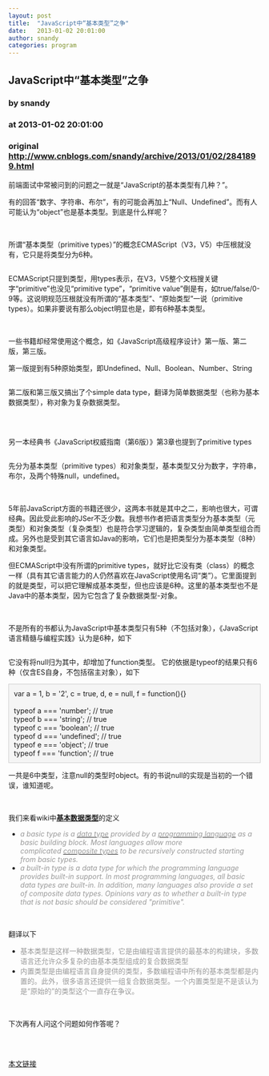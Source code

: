```yaml
---
layout: post
title:  "JavaScript中“基本类型”之争"
date:   2013-01-02 20:01:00
author: snandy
categories: program
---
```


## JavaScript中“基本类型”之争
### by snandy
### at 2013-01-02 20:01:00
### original <http://www.cnblogs.com/snandy/archive/2013/01/02/2841899.html>

<p>前端面试中常被问到的问题之一就是“JavaScript的基本类型有几种？”。</p><p>有的回答“数字、字符串、布尔”，有的可能会再加上“Null、Undefined”。而有人可能认为“object”也是基本类型。到底是什么样呢？</p><p> </p><p>所谓“基本类型（primitive types）”的概念ECMAScript（V3，V5）中压根就没有，它只是将类型分为6种。</p><p><img src="http://images.cnitblog.com/blog/114013/201301/02181433-2db13cc1e60c4b339985b0604ae3e93b.png" alt=""></p><p>ECMAScript只提到类型，用types表示，在V3，V5整个文档搜关键字“primitive”也没见“primitive type”，“primitive value”倒是有，如true/false/0-9等。这说明规范压根就没有所谓的“基本类型”、“原始类型”一说（primitive types）。如果非要说有那么object明显也是，即有6种基本类型。</p><p> </p><p>一些书籍却经常使用这个概念，如《JavaScript高级程序设计》第一版、第二版，第三版。</p><p>第一版提到有5种原始类型，即Undefined、Null、Boolean、Number、String</p><p><img src="http://images.cnitblog.com/blog/114013/201301/02181152-8b7d9fdf209145e79cd2fd605189f91d.png" alt=""></p><p>第二版和第三版又搞出了个simple data type，翻译为简单数据类型（也称为基本数据类型），称对象为复杂数据类型。</p><p><img src="http://images.cnitblog.com/blog/114013/201301/02181225-3b681340896f4d3b8b373ac49e6411c8.png" alt=""></p><p> </p><p>另一本经典书《JavaScript权威指南（第6版）》第3章也提到了primitive types</p><p><img src="http://images.cnitblog.com/blog/114013/201301/02183139-fd074a6f52904e74a8ca939445729c54.png" alt=""></p><p>先分为基本类型（primitive types）和对象类型，基本类型又分为数字，字符串，布尔，及两个特殊null，undefined。</p><p> </p><p>5年前JavaScript方面的书籍还很少，这两本书就是其中之二，影响也很大，可谓经典。因此受此影响的JSer不乏少数。我想书作者把语言类型分为基本类型（元类型）和对象类型（复杂类型）也是符合学习逻辑的，复杂类型由简单类型组合而成。另外也是受到其它语言如Java的影响，它们也是把类型分为基本类型（8种）和对象类型。</p><p>但ECMAScript中没有所谓的primitive types，就好比它没有类（class）的概念一样（具有其它语言能力的人仍然喜欢在JavaScript使用名词“类”）。它里面提到的就是类型，可以把它理解成基本类型，但也应该是6种。这里的基本类型也不是Java中的基本类型，因为它包含了复杂数据类型-对象。</p><p> </p><p>不是所有的书都认为JavaScript中基本类型只有5种（不包括对象），《JavaScript语言精髓与编程实践》认为是6种，如下</p><p><img src="http://images.cnitblog.com/blog/114013/201301/02194540-3638b7efe5a54f8197d22c3bb61ba80a.png" alt=""></p><p>它没有将null归为其中，却增加了function类型。 它的依据是typeof的结果只有6种（仅含ES自身，不包括宿主对象），如下</p><div style="background-color:#f5f5f5;border:1px solid #cccccc;padding:10px">var a = 1, b = '2', c = true, d, e = null, f = function(){}<br><br>typeof a === 'number'; // true<br>typeof b === 'string';    // true<br>typeof c === 'boolean'; // true<br>typeof d === 'undefined'; // true<br>typeof e === 'object'; // true<br>typeof f === 'function'; // true<br></div><p>一共是6中类型，注意null的类型时object。有的书说null的实现是当初的一个错误，谁知道呢。</p><p> </p><p>我们来看wiki中<a href="http://en.wikipedia.org/wiki/Primitive_data_type"><strong>基本数据类型</strong></a>的定义</p><ul><li><span style="color:#999999"><em>a basic type is a <a title="Data type" href="http://en.wikipedia.org/wiki/Data_type"><span style="color:#999999">data type</span></a> provided by a <a title="Programming language" href="http://en.wikipedia.org/wiki/Programming_language"><span style="color:#999999">programming language</span></a> as a basic building block. Most languages allow more complicated <a title="Composite type" href="http://en.wikipedia.org/wiki/Composite_type"><span style="color:#999999">composite types</span></a> to be recursively constructed starting from basic types.</em></span></li><li><span style="color:#999999"><em>a built-in type is a data type for which the programming language provides built-in support. </em></span><em style="color:#999999"><span style="color:#999999">In most programming languages, all basic data types are built-in. In addition, many languages also provide a set of composite data types. Opinions vary as to whether a built-in type that is not basic should be considered "primitive".</span></em></li></ul><p> </p><p>翻译以下</p><ul><li><span style="color:#999999">基本类型是这样一种数据类型，它是由编程语言提供的最基本的构建块，多数语言还允许众多复杂的由基本类型组成的复合数据类型</span></li><li><span style="color:#999999">内置类型是由编程语言自身提供的类型，多数编程语中所有的基本类型都是内置的。此外，很多语言还提供一组复合数据类型。一个内置类型是不是该认为是“原始的”的类型这个一直存在争议。</span></li></ul><p> </p><p>下次再有人问这个问题如何作答呢？</p><p> </p><img src="http://www.cnblogs.com/snandy/aggbug/2841899.html?type=1" width="1" height="1" alt=""><p><a href="http://www.cnblogs.com/snandy/archive/2013/01/02/2841899.html">本文链接</a></p>